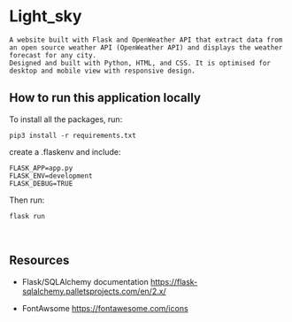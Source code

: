 # Light_sky 
    A website built with Flask and OpenWeather API that extract data from an open source weather API (OpenWeather API) and displays the weather forecast for any city. 
    Designed and built with Python, HTML, and CSS. It is optimised for desktop and mobile view with responsive design.


## How to run this application locally

To install all the packages, run:

```
pip3 install -r requirements.txt

```

create a .flaskenv and include:

```
FLASK_APP=app.py
FLASK_ENV=development
FLASK_DEBUG=TRUE

```

Then run:

```
flask run

```

​
## Resources
-   Flask/SQLAlchemy documentation
https://flask-sqlalchemy.palletsprojects.com/en/2.x/

- FontAwsome 
https://fontawesome.com/icons